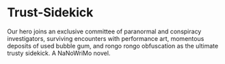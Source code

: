 # Trust-Sidekick
Our hero joins an exclusive committee of paranormal and conspiracy investigators, surviving encounters with performance art, momentous deposits of used bubble gum, and rongo rongo obfuscation as the ultimate trusty sidekick. A NaNoWriMo novel.
